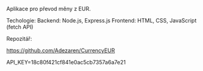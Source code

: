 Aplikace pro převod měny z EUR.

Techologie:
Backend: Node.js, Express.js
Frontend: HTML, CSS, JavaScript (fetch API)


Repozitář:

https://github.com/Adezaren/CurrencyEUR


API_KEY=18c80f421cf841e0ac5cb7357a6a7e21




